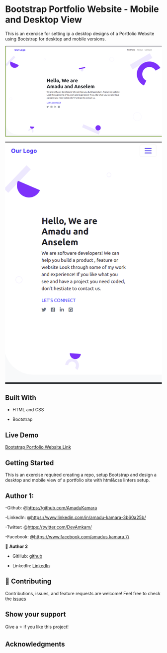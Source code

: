 # Bootstrap Portfolio Website - Mobile and Desktop View

This is an exercise for setting ip a desktop designs of a Portfolio Website using Bootstrap for desktop and mobile versions.

![screenshot](images/Screenshot%20from%202021-11-03%2016-01-18.png) 

![screenshot](images/Screenshot%20from%202021-11-03%2016-03-07.png) 

## Built With

- HTML and CSS

- Bootstrap

## Live Demo

<a href="#">Bootstrap Portfolio Website Link</a>

## Getting Started

This is an exercise required creating a repo, setup Bootstrap and design a desktop and mobile view of a portfolio site with html&css linters setup.

## Author 1:

-Github: @<https://github.com/AmaduKamara>

-LinkedIn: @<https://www.linkedin.com/in/amadu-kamara-3b60a25b/>

-Twitter: @<https://twitter.com/DevAmkam/>

-Facebook: @<https://www.facebook.com/amadus.kamara.7/>

👤 **Author 2**

- GitHub: [github](https://github.com/AnselemOdims)

- LinkedIn: [LinkedIn](https://www.linkedin.com/in/anselem-odimegwu-65a679104/)
  

## 🤝 Contributing

Contributions, issues, and feature requests are welcome!
Feel free to check the [issues](https://github.com/AmaduKamara/bootstrap-portfolio/issues)

## Show your support

Give a ⭐️ if you like this project!

## Acknowledgments

